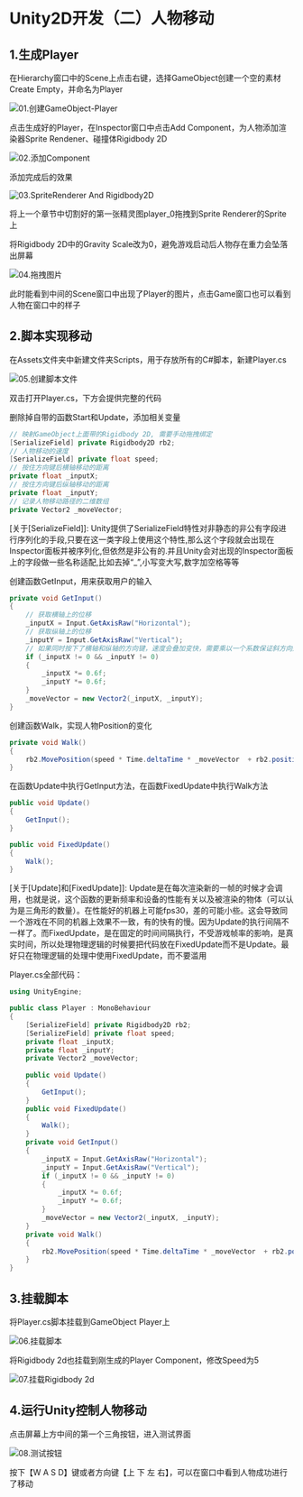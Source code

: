 # Unity2D开发（二）人物移动

## 1.生成Player

在Hierarchy窗口中的Scene上点击右键，选择GameObject创建一个空的素材Create Empty，并命名为Player

![01.创建GameObject-Player](https://github.com/sfresurgam/unity-development-doc/blob/main/Unity2D%20Development%2002.Player%20Movement/source%20image/01.%E5%88%9B%E5%BB%BAGameObject-Player.png)

点击生成好的Player，在Inspector窗口中点击Add Component，为人物添加渲染器Sprite Rendener、碰撞体Rigidbody 2D

![02.添加Component](https://github.com/sfresurgam/unity-development-doc/blob/main/Unity2D%20Development%2002.Player%20Movement/source%20image/02.%E6%B7%BB%E5%8A%A0Component.png)

添加完成后的效果

![03.SpriteRenderer And Rigidbody2D](https://github.com/sfresurgam/unity-development-doc/blob/main/Unity2D%20Development%2002.Player%20Movement/source%20image/03.SpriteRenderer%20And%20Rigidbody2D.png)

将上一个章节中切割好的第一张精灵图player_0拖拽到Sprite Renderer的Sprite上

将Rigidbody 2D中的Gravity Scale改为0，避免游戏启动后人物存在重力会坠落出屏幕

![04.拖拽图片](https://github.com/sfresurgam/unity-development-doc/blob/main/Unity2D%20Development%2002.Player%20Movement/source%20image/04.%E6%8B%96%E6%8B%BD%E5%9B%BE%E7%89%87.png)

此时能看到中间的Scene窗口中出现了Player的图片，点击Game窗口也可以看到人物在窗口中的样子

## 2.脚本实现移动

在Assets文件夹中新建文件夹Scripts，用于存放所有的C#脚本，新建Player.cs

![05.创建脚本文件](https://github.com/sfresurgam/unity-development-doc/blob/main/Unity2D%20Development%2002.Player%20Movement/source%20image/05.%E5%88%9B%E5%BB%BA%E8%84%9A%E6%9C%AC%E6%96%87%E4%BB%B6.png)

双击打开Player.cs，下方会提供完整的代码

删除掉自带的函数Start和Update，添加相关变量

```c#
// 映射GameObject上面带的Rigidbody 2D, 需要手动拖拽绑定
[SerializeField] private Rigidbody2D rb2;
// 人物移动的速度
[SerializeField] private float speed;
// 按住方向键后横轴移动的距离
private float _inputX;
// 按住方向键后纵轴移动的距离
private float _inputY;
// 记录人物移动路径的二维数组
private Vector2 _moveVector;
```

[关于[SerializeField\]]: Unity提供了SerializeField特性对非静态的非公有字段进行序列化的手段,只要在这一类字段上使用这个特性,那么这个字段就会出现在Inspector面板并被序列化,但依然是非公有的.并且Unity会对出现的Inspector面板上的字段做一些名称适配,比如去掉“_”,小写变大写,数字加空格等等

创建函数GetInput，用来获取用户的输入

```c#
private void GetInput()
{
    // 获取横轴上的位移
    _inputX = Input.GetAxisRaw("Horizontal");
    // 获取纵轴上的位移
    _inputY = Input.GetAxisRaw("Vertical");
    // 如果同时按下了横轴和纵轴的方向键，速度会叠加变快，需要乘以一个系数保证斜方向运动时的速度稳定
    if (_inputX != 0 && _inputY != 0)
    {
        _inputX *= 0.6f;
        _inputY *= 0.6f;
    }
    _moveVector = new Vector2(_inputX, _inputY);
}
```

创建函数Walk，实现人物Position的变化

```c#
private void Walk()
{
    rb2.MovePosition(speed * Time.deltaTime * _moveVector  + rb2.position);
}
```

在函数Update中执行GetInput方法，在函数FixedUpdate中执行Walk方法

```c#
public void Update()
{
    GetInput();
}

public void FixedUpdate()
{
    Walk();
}
```

[关于[Update\]和[FixedUpdate\]]: Update是在每次渲染新的一帧的时候才会调用，也就是说，这个函数的更新频率和设备的性能有关以及被渲染的物体（可以认为是三角形的数量）。在性能好的机器上可能fps30，差的可能小些。这会导致同一个游戏在不同的机器上效果不一致，有的快有的慢。因为Update的执行间隔不一样了。而FixedUpdate，是在固定的时间间隔执行，不受游戏帧率的影响，是真实时间，所以处理物理逻辑的时候要把代码放在FixedUpdate而不是Update。最好只在物理逻辑的处理中使用FixedUpdate，而不要滥用

Player.cs全部代码：

```csharp
using UnityEngine;

public class Player : MonoBehaviour
{
    [SerializeField] private Rigidbody2D rb2;
    [SerializeField] private float speed;
    private float _inputX;
    private float _inputY;
    private Vector2 _moveVector;
    
    public void Update()
    {
        GetInput();
    }
    public void FixedUpdate()
    {
        Walk();
    }
    private void GetInput()
    {
        _inputX = Input.GetAxisRaw("Horizontal");
        _inputY = Input.GetAxisRaw("Vertical");
        if (_inputX != 0 && _inputY != 0)
        {
            _inputX *= 0.6f;
            _inputY *= 0.6f;
        }
        _moveVector = new Vector2(_inputX, _inputY);
    }
    private void Walk()
    {
        rb2.MovePosition(speed * Time.deltaTime * _moveVector  + rb2.position);
    }
}
```

## 3.挂载脚本

将Player.cs脚本挂载到GameObject Player上

![06.挂载脚本](https://github.com/sfresurgam/unity-development-doc/blob/main/Unity2D%20Development%2002.Player%20Movement/source%20image/06.%E6%8C%82%E8%BD%BD%E8%84%9A%E6%9C%AC.png)

将Rigidbody 2d也挂载到刚生成的Player Component，修改Speed为5

![07.挂载Rigidbody 2d](https://github.com/sfresurgam/unity-development-doc/blob/main/Unity2D%20Development%2002.Player%20Movement/source%20image/07.%E6%8C%82%E8%BD%BDRigidbody%202d.png)

## 4.运行Unity控制人物移动

点击屏幕上方中间的第一个三角按钮，进入测试界面

![08.测试按钮](https://github.com/sfresurgam/unity-development-doc/blob/main/Unity2D%20Development%2002.Player%20Movement/source%20image/08.%E6%B5%8B%E8%AF%95%E6%8C%89%E9%92%AE.png)

按下【W A S D】键或者方向键【上 下 左 右】，可以在窗口中看到人物成功进行了移动







































